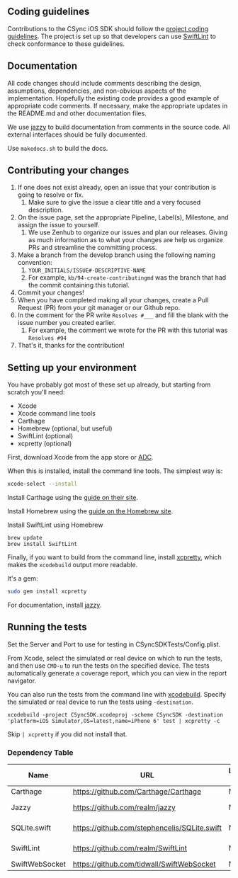 ## Coding guidelines

Contributions to the CSync iOS SDK should follow the [project coding guidelines][styleguide].
The project is set up so that developers can use [SwiftLint][swiftlint] to check conformance
to these guidelines.

[styleguide]: https://github.com/IBM-MIL/swift-style-guide
[swiftlint]: https://github.com/realm/SwiftLint

## Documentation

All code changes should include comments describing the design, assumptions, dependencies, and non-obvious aspects of the implementation.
Hopefully the existing code provides a good example of appropriate code comments.
If necessary, make the appropriate updates in the README.md and other documentation files.

We use [jazzy][jazzy] to build documentation from comments in the source code.
All external interfaces should be fully documented.

[jazzy]:https://github.com/realm/jazzy

Use `makedocs.sh` to build the docs.

## Contributing your changes

1. If one does not exist already, open an issue that your contribution is going to resolve or fix.
    1. Make sure to give the issue a clear title and a very focused description.
2. On the issue page, set the appropriate Pipeline, Label(s), Milestone, and assign the issue to
yourself.
    1. We use Zenhub to organize our issues and plan our releases. Giving as much information as to
    what your changes are help us organize PRs and streamline the committing process.
3. Make a branch from the develop branch using the following naming convention:
    1. `YOUR_INITIALS/ISSUE#-DESCRIPTIVE-NAME`
    2. For example, `kb/94-create-contributingmd` was the branch that had the commit containing this
    tutorial.
4. Commit your changes!
5. When you have completed making all your changes, create a Pull Request (PR) from your git manager
or our Github repo.
6. In the comment for the PR write `Resolves #___` and fill the blank with the issue number you
created earlier.
    1. For example, the comment we wrote for the PR with this tutorial was `Resolves #94`
7. That's it, thanks for the contribution!

## Setting up your environment

You have probably got most of these set up already, but starting from scratch
you'll need:

* Xcode
* Xcode command line tools
* Carthage
* Homebrew (optional, but useful)
* SwiftLint (optional)
* xcpretty (optional)

First, download Xcode from the app store or [ADC][adc].

When this is installed, install the command line tools. The simplest way is:

```bash
xcode-select --install
```

Install Carthage using the [guide on their site][carthage].

Install Homebrew using the [guide on the Homebrew site][homebrew].

Install SwiftLint using Homebrew

```
brew update
brew install SwiftLint
```

Finally, if you want to build from the command line, install [xcpretty][xcpretty],
which makes the `xcodebuild` output more readable.

It's a gem:

```bash
sudo gem install xcpretty
```

For documentation, install [jazzy][jazzy].

[adc]: http://developer.apple.com/
[carthage]:https://github.com/Carthage/Carthage
[homebrew]: http://brew.sh
[xcpretty]: https://github.com/mneorr/XCPretty

## Running the tests

Set the Server and Port to use for testing in CSyncSDKTests/Config.plist.

From Xcode, select the simulated or real device on which to run the tests,
and then use `CMD-u` to run the tests on the specified device. The tests
automatically generate a coverage report, which you can view in the report navigator.

You can also run the tests from the command line with [xcodebuild][xcodebuild].
Specify the simulated or real device to run the tests using `-destination`.

```
xcodebuild -project CSyncSDK.xcodeproj -scheme CSyncSDK -destination 'platform=iOS Simulator,OS=latest,name=iPhone 6' test | xcpretty -c
```

Skip `| xcpretty` if you did not install that.

[xcodebuild]:https://developer.apple.com/library/mac/documentation/Darwin/Reference/ManPages/man1/xcodebuild.1.html

### Dependency Table

| Name | URL |License Type | Version | Need/Reason | Release Date | Verification Code |
|------|-----|-------------|---------|-------------|--------------|-------------------|
| Carthage | https://github.com/Carthage/Carthage | MIT | 0.15  | package tool | 02/25/2016 |  |
| Jazzy	   | https://github.com/realm/jazzy | MIT | 0.6.0 | generation docs | 04/05/2016 | |
| SQLite.swift | https://github.com/stephencelis/SQLite.swift | MIT | 0.11.0  | sqlite3 access | 03/27/2016 |  |
| SwiftLint | https://github.com/realm/SwiftLint | MIT | 0.9.2  | static analysis | 03/14/2016 |  |
| SwiftWebSocket | https://github.com/tidwall/SwiftWebSocket | MIT | 2.6  | web sockets | 03/22/2016 |  |


